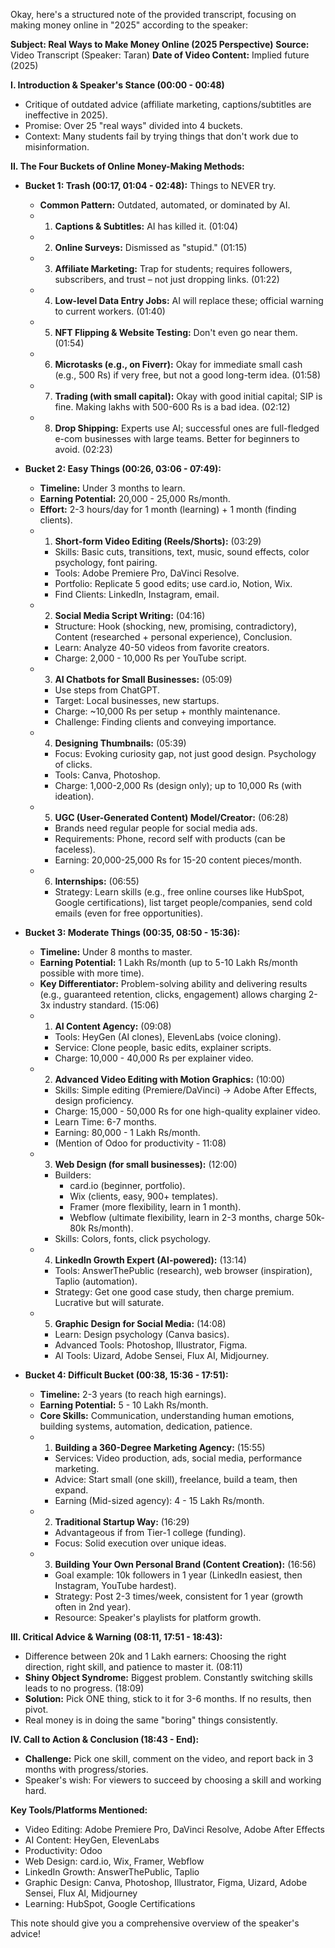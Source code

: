 Okay, here's a structured note of the provided transcript, focusing on making money online in "2025" according to the speaker:

**Subject: Real Ways to Make Money Online (2025 Perspective)**
**Source:** Video Transcript (Speaker: Taran)
**Date of Video Content:** Implied future (2025)

**I. Introduction & Speaker's Stance (00:00 - 00:48)**
*   Critique of outdated advice (affiliate marketing, captions/subtitles are ineffective in 2025).
*   Promise: Over 25 "real ways" divided into 4 buckets.
*   Context: Many students fail by trying things that don't work due to misinformation.

**II. The Four Buckets of Online Money-Making Methods:**
*   **Bucket 1: Trash (00:17, 01:04 - 02:48):** Things to NEVER try.
    *   **Common Pattern:** Outdated, automated, or dominated by AI.
    *   1.  **Captions & Subtitles:** AI has killed it. (01:04)
    *   2.  **Online Surveys:** Dismissed as "stupid." (01:15)
    *   3.  **Affiliate Marketing:** Trap for students; requires followers, subscribers, and trust – not just dropping links. (01:22)
    *   4.  **Low-level Data Entry Jobs:** AI will replace these; official warning to current workers. (01:40)
    *   5.  **NFT Flipping & Website Testing:** Don't even go near them. (01:54)
    *   6.  **Microtasks (e.g., on Fiverr):** Okay for immediate small cash (e.g., 500 Rs) if very free, but not a good long-term idea. (01:58)
    *   7.  **Trading (with small capital):** Okay with good initial capital; SIP is fine. Making lakhs with 500-600 Rs is a bad idea. (02:12)
    *   8.  **Drop Shipping:** Experts use AI; successful ones are full-fledged e-com businesses with large teams. Better for beginners to avoid. (02:23)

*   **Bucket 2: Easy Things (00:26, 03:06 - 07:49):**
    *   **Timeline:** Under 3 months to learn.
    *   **Earning Potential:** 20,000 - 25,000 Rs/month.
    *   **Effort:** 2-3 hours/day for 1 month (learning) + 1 month (finding clients).
    *   1.  **Short-form Video Editing (Reels/Shorts):** (03:29)
        *   Skills: Basic cuts, transitions, text, music, sound effects, color psychology, font pairing.
        *   Tools: Adobe Premiere Pro, DaVinci Resolve.
        *   Portfolio: Replicate 5 good edits; use card.io, Notion, Wix.
        *   Find Clients: LinkedIn, Instagram, email.
    *   2.  **Social Media Script Writing:** (04:16)
        *   Structure: Hook (shocking, new, promising, contradictory), Content (researched + personal experience), Conclusion.
        *   Learn: Analyze 40-50 videos from favorite creators.
        *   Charge: 2,000 - 10,000 Rs per YouTube script.
    *   3.  **AI Chatbots for Small Businesses:** (05:09)
        *   Use steps from ChatGPT.
        *   Target: Local businesses, new startups.
        *   Charge: ~10,000 Rs per setup + monthly maintenance.
        *   Challenge: Finding clients and conveying importance.
    *   4.  **Designing Thumbnails:** (05:39)
        *   Focus: Evoking curiosity gap, not just good design. Psychology of clicks.
        *   Tools: Canva, Photoshop.
        *   Charge: 1,000-2,000 Rs (design only); up to 10,000 Rs (with ideation).
    *   5.  **UGC (User-Generated Content) Model/Creator:** (06:28)
        *   Brands need regular people for social media ads.
        *   Requirements: Phone, record self with products (can be faceless).
        *   Earning: 20,000-25,000 Rs for 15-20 content pieces/month.
    *   6.  **Internships:** (06:55)
        *   Strategy: Learn skills (e.g., free online courses like HubSpot, Google certifications), list target people/companies, send cold emails (even for free opportunities).

*   **Bucket 3: Moderate Things (00:35, 08:50 - 15:36):**
    *   **Timeline:** Under 8 months to master.
    *   **Earning Potential:** 1 Lakh Rs/month (up to 5-10 Lakh Rs/month possible with more time).
    *   **Key Differentiator:** Problem-solving ability and delivering results (e.g., guaranteed retention, clicks, engagement) allows charging 2-3x industry standard. (15:06)
    *   1.  **AI Content Agency:** (09:08)
        *   Tools: HeyGen (AI clones), ElevenLabs (voice cloning).
        *   Service: Clone people, basic edits, explainer scripts.
        *   Charge: 10,000 - 40,000 Rs per explainer video.
    *   2.  **Advanced Video Editing with Motion Graphics:** (10:00)
        *   Skills: Simple editing (Premiere/DaVinci) -> Adobe After Effects, design proficiency.
        *   Charge: 15,000 - 50,000 Rs for one high-quality explainer video.
        *   Learn Time: 6-7 months.
        *   Earning: 80,000 - 1 Lakh Rs/month.
        *   (Mention of Odoo for productivity - 11:08)
    *   3.  **Web Design (for small businesses):** (12:00)
        *   Builders:
            *   card.io (beginner, portfolio).
            *   Wix (clients, easy, 900+ templates).
            *   Framer (more flexibility, learn in 1 month).
            *   Webflow (ultimate flexibility, learn in 2-3 months, charge 50k-80k Rs/month).
        *   Skills: Colors, fonts, click psychology.
    *   4.  **LinkedIn Growth Expert (AI-powered):** (13:14)
        *   Tools: AnswerThePublic (research), web browser (inspiration), Taplio (automation).
        *   Strategy: Get one good case study, then charge premium. Lucrative but will saturate.
    *   5.  **Graphic Design for Social Media:** (14:08)
        *   Learn: Design psychology (Canva basics).
        *   Advanced Tools: Photoshop, Illustrator, Figma.
        *   AI Tools: Uizard, Adobe Sensei, Flux AI, Midjourney.

*   **Bucket 4: Difficult Bucket (00:38, 15:36 - 17:51):**
    *   **Timeline:** 2-3 years (to reach high earnings).
    *   **Earning Potential:** 5 - 10 Lakh Rs/month.
    *   **Core Skills:** Communication, understanding human emotions, building systems, automation, dedication, patience.
    *   1.  **Building a 360-Degree Marketing Agency:** (15:55)
        *   Services: Video production, ads, social media, performance marketing.
        *   Advice: Start small (one skill), freelance, build a team, then expand.
        *   Earning (Mid-sized agency): 4 - 15 Lakh Rs/month.
    *   2.  **Traditional Startup Way:** (16:29)
        *   Advantageous if from Tier-1 college (funding).
        *   Focus: Solid execution over unique ideas.
    *   3.  **Building Your Own Personal Brand (Content Creation):** (16:56)
        *   Goal example: 10k followers in 1 year (LinkedIn easiest, then Instagram, YouTube hardest).
        *   Strategy: Post 2-3 times/week, consistent for 1 year (growth often in 2nd year).
        *   Resource: Speaker's playlists for platform growth.

**III. Critical Advice & Warning (08:11, 17:51 - 18:43):**
*   Difference between 20k and 1 Lakh earners: Choosing the right direction, right skill, and patience to master it. (08:11)
*   **Shiny Object Syndrome:** Biggest problem. Constantly switching skills leads to no progress. (18:09)
*   **Solution:** Pick ONE thing, stick to it for 3-6 months. If no results, then pivot.
*   Real money is in doing the same "boring" things consistently.

**IV. Call to Action & Conclusion (18:43 - End):**
*   **Challenge:** Pick one skill, comment on the video, and report back in 3 months with progress/stories.
*   Speaker's wish: For viewers to succeed by choosing a skill and working hard.

**Key Tools/Platforms Mentioned:**
*   Video Editing: Adobe Premiere Pro, DaVinci Resolve, Adobe After Effects
*   AI Content: HeyGen, ElevenLabs
*   Productivity: Odoo
*   Web Design: card.io, Wix, Framer, Webflow
*   LinkedIn Growth: AnswerThePublic, Taplio
*   Graphic Design: Canva, Photoshop, Illustrator, Figma, Uizard, Adobe Sensei, Flux AI, Midjourney
*   Learning: HubSpot, Google Certifications

This note should give you a comprehensive overview of the speaker's advice!
